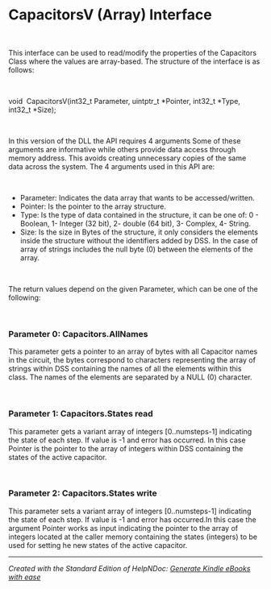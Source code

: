 # CapacitorsV (Array) Interface

&nbsp;

This interface can be used to read/modify the properties of the Capacitors Class where the values are array-based. The structure of the interface is as follows:

&nbsp;

void  CapacitorsV(int32\_t Parameter, uintptr\_t \*Pointer, int32\_t \*Type, int32\_t \*Size);

&nbsp;

In this version of the DLL the API requires 4 arguments Some of these arguments are informative while others provide data access through memory address. This avoids creating unnecessary copies of the same data across the system. The 4 arguments used in this API are:

&nbsp;

* Parameter: Indicates the data array that wants to be accessed/written.
* Pointer: Is the pointer to the array structure.
* Type: Is the type of data contained in the structure, it can be one of: 0 - Boolean, 1- Integer (32 bit), 2- double (64 bit), 3- Complex, 4- String.
* Size: Is the size in Bytes of the structure, it only considers the elements inside the structure without the identifiers added by DSS. In the case of array of strings includes the null byte (0) between the elements of the array.  

&nbsp;

The return values depend on the given Parameter, which can be one of the following:

&nbsp;

### Parameter 0: Capacitors.AllNames

This parameter gets a pointer to an array of bytes with all Capacitor names in the circuit, the bytes correspond to characters representing the array of strings within DSS containing the names of all the elements within this class. The names of the elements are separated by a NULL (0) character.

&nbsp;

### Parameter 1: Capacitors.States read

This parameter gets a variant array of integers \[0..numsteps-1\] indicating the state of each step. If value is -1 and error has occurred. In this case Pointer is the pointer to the array of integers within DSS containing the states of the active capacitor.

&nbsp;

### Parameter 2: Capacitors.States write

This parameter sets a variant array of integers \[0..numsteps-1\] indicating the state of each step. If value is -1 and error has occurred.In this case the argument Pointer works as input indicating the pointer to the array of integers located at the caller memory containing the states (integers) to be used for setting he new states of the active capacitor.


***
_Created with the Standard Edition of HelpNDoc: [Generate Kindle eBooks with ease](<https://www.helpndoc.com/feature-tour/create-ebooks-for-amazon-kindle>)_

